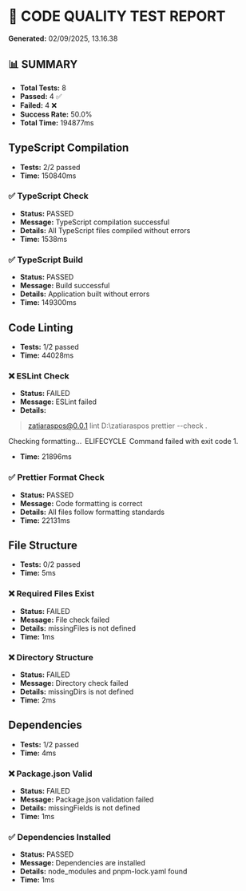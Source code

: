 # 🧪 CODE QUALITY TEST REPORT

**Generated:** 02/09/2025, 13.16.38

## 📊 SUMMARY

- **Total Tests:** 8
- **Passed:** 4 ✅
- **Failed:** 4 ❌
- **Success Rate:** 50.0%
- **Total Time:** 194877ms

## TypeScript Compilation

- **Tests:** 2/2 passed
- **Time:** 150840ms

### ✅ TypeScript Check
- **Status:** PASSED
- **Message:** TypeScript compilation successful
- **Details:** All TypeScript files compiled without errors
- **Time:** 1538ms

### ✅ TypeScript Build
- **Status:** PASSED
- **Message:** Build successful
- **Details:** Application built without errors
- **Time:** 149300ms

## Code Linting

- **Tests:** 1/2 passed
- **Time:** 44028ms

### ❌ ESLint Check
- **Status:** FAILED
- **Message:** ESLint failed
- **Details:** 
> zatiaraspos@0.0.1 lint D:\zatiaraspos
> prettier --check .

Checking formatting...
 ELIFECYCLE  Command failed with exit code 1.

- **Time:** 21896ms

### ✅ Prettier Format Check
- **Status:** PASSED
- **Message:** Code formatting is correct
- **Details:** All files follow formatting standards
- **Time:** 22131ms

## File Structure

- **Tests:** 0/2 passed
- **Time:** 5ms

### ❌ Required Files Exist
- **Status:** FAILED
- **Message:** File check failed
- **Details:** missingFiles is not defined
- **Time:** 1ms

### ❌ Directory Structure
- **Status:** FAILED
- **Message:** Directory check failed
- **Details:** missingDirs is not defined
- **Time:** 2ms

## Dependencies

- **Tests:** 1/2 passed
- **Time:** 4ms

### ❌ Package.json Valid
- **Status:** FAILED
- **Message:** Package.json validation failed
- **Details:** missingFields is not defined
- **Time:** 1ms

### ✅ Dependencies Installed
- **Status:** PASSED
- **Message:** Dependencies are installed
- **Details:** node_modules and pnpm-lock.yaml found
- **Time:** 1ms

